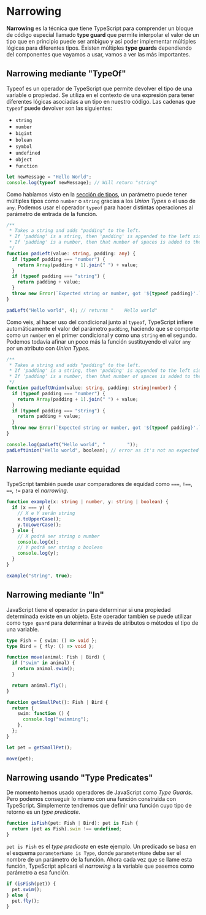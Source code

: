 # Narrowing

**Narrowing** es la técnica que tiene TypeScript para comprender un bloque de código especial llamado **type guard** que permite interpolar el valor de un tipo que en principio puede ser ambiguo y así poder implementar múltiples lógicas para diferentes tipos. Existen múltiples **type guards** dependiendo del componentes que vayamos a usar, vamos a ver las más importantes.

## Narrowing mediante "TypeOf"

Typeof es un operador de TypeScript que permite devolver el tipo de una variable o propiedad. Se utiliza en el contexto de una expresión para tener diferentes lógicas asociadas a un tipo en nuestro código. Las cadenas que `typeof` puede devolver son las siguientes:

* `string`
* `number`
* `bigint`
* `bolean`
* `symbol`
* `undefined`
* `object`
* `function`

```typescript
let newMessage = "Hello World";
console.log(typeof newMessage); // Will return "string"
```

Como habíamos visto en la [sección de tipos](../2_types/README.md), un parámetro puede tener múltiples tipos como `number` o `string` gracias a los *Union Types* o el uso de `any`. Podemos usar el operador `typeof` para hacer distintas operaciones al parámetro de entrada de la función.

```typescript
/**
 * Takes a string and adds "padding" to the left.
 * If 'padding' is a string, then 'padding' is appended to the left side.
 * If 'padding' is a number, then that number of spaces is added to the left side.
 */
function padLeft(value: string, padding: any) {
  if (typeof padding === "number") {
    return Array(padding + 1).join(" ") + value;
  }
  if (typeof padding === "string") {
    return padding + value;
  }
  throw new Error(`Expected string or number, got '${typeof padding}'.`);
}

padLeft("Hello world", 4); // returns "    Hello world"
```

Como veis, al hacer uso del condicional junto al `typeof`, TypeScript infiere automáticamente el valor del parámetro `padding`, haciendo que se comporte como un `number` en el primer condicional y como una `string` en el segundo. Podemos todavía afinar un poco más la función sustituyendo el valor `any` por un atributo con *Union Types*.

```typescript
/**
 * Takes a string and adds "padding" to the left.
 * If 'padding' is a string, then 'padding' is appended to the left side.
 * If 'padding' is a number, then that number of spaces is added to the left side.
 */
function padLeftUnion(value: string, padding: string|number) {
  if (typeof padding === "number") {
    return Array(padding + 1).join(" ") + value;
  }
  if (typeof padding === "string") {
    return padding + value;
  }
  throw new Error(`Expected string or number, got '${typeof padding}'.`);
}

console.log(padLeft("Hello world", "        "));
padLeftUnion("Hello world", boolean); // error as it's not an expected type
```

## Narrowing mediante equidad

TypeScript también puede usar comparadores de equidad como `===`, `!==`, `==`, `!=` para el *narrowing*.

```typescript
function example(x: string | number, y: string | boolean) {
  if (x === y) {
    // X e Y serán string
    x.toUpperCase();
    y.toLowerCase();
  } else {
    // X podrá ser string o number
    console.log(x);
    // Y podrá ser string o boolean
    console.log(y);
  }
}

example("string", true);
```

## Narrowing mediante "In"

JavaScript tiene el operador `in` para determinar si una propiedad determinada existe en un objeto. Este operador también se puede utilizar como `type guard` para determinar a través de atributos o métodos el tipo de una variable.

```typescript
type Fish = { swim: () => void };
type Bird = { fly: () => void };

function move(animal: Fish | Bird) {
  if ("swim" in animal) {
    return animal.swim();
  }

  return animal.fly();
}

function getSmallPet(): Fish | Bird {
  return {
    swim: function () {
      console.log("swimming");
    },
  };
}

let pet = getSmallPet();

move(pet);
```

## Narrowing usando "Type Predicates"

De momento hemos usado operadores de JavaScript como *Type Guards*. Pero podemos conseguir lo mismo con una función construida con TypeScript. Simplemente tendremos que definir una función cuyo tipo de retorno es un *type predicate*.

```typescript
function isFish(pet: Fish | Bird): pet is Fish {
  return (pet as Fish).swim !== undefined;
}
```

`pet is Fish` es el *type predicate* en este ejemplo. Un predicado se basa en el esquema `parameterName is Type`, donde `parameterName` debe ser el nombre de un parámetro de la función. Ahora cada vez que se llame esta función, TypeScript aplicará el *narrowing* a la variable que pasemos como parámetro a esa función.

```typescript
if (isFish(pet)) {
  pet.swim();
} else {
  pet.fly();
}
```
